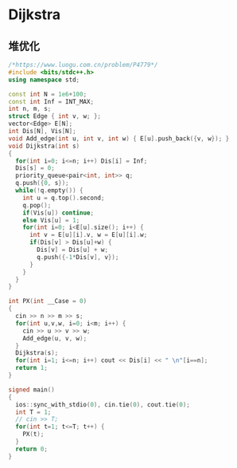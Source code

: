 <!--
 * @Autor: violet apricity ( Zhuangpx )
 * @Date: 2023-06-09 17:15:29
 * @LastEditors: violet apricity ( Zhuangpx )
 * @LastEditTime: 2023-06-09 17:15:36
 * @FilePath: \ACM_XCPC_CP\PX-从零开始的ACM模板\SimpleVersion\图论\Dijkstra.md
 * @Description:  Zhuangpx : Violet && Apricity:/ The warmth of the sun in the winter /
-->
# Dijkstra

## 堆优化

```c++
/*https://www.luogu.com.cn/problem/P4779*/
#include <bits/stdc++.h>
using namespace std;

const int N = 1e6+100;
const int Inf = INT_MAX;
int n, m, s;
struct Edge { int v, w; };
vector<Edge> E[N];
int Dis[N], Vis[N];
void Add_edge(int u, int v, int w) { E[u].push_back({v, w}); }
void Dijkstra(int s)
{
  for(int i=0; i<=n; i++) Dis[i] = Inf;
  Dis[s] = 0;
  priority_queue<pair<int, int>> q;
  q.push({0, s});
  while(!q.empty()) {
    int u = q.top().second;
    q.pop();
    if(Vis[u]) continue;
    else Vis[u] = 1;
    for(int i=0; i<E[u].size(); i++) {
      int v = E[u][i].v, w = E[u][i].w;
      if(Dis[v] > Dis[u]+w) {
        Dis[v] = Dis[u] + w;
        q.push({-1*Dis[v], v});
      }
    }
  }
}

int PX(int __Case = 0)
{
  cin >> n >> m >> s;
  for(int u,v,w, i=0; i<m; i++) {
    cin >> u >> v >> w;
    Add_edge(u, v, w);
  }
  Dijkstra(s);
  for(int i=1; i<=n; i++) cout << Dis[i] << " \n"[i==n];
  return 1;
}

signed main()
{
  ios::sync_with_stdio(0), cin.tie(0), cout.tie(0);
  int T = 1;
  // cin >> T;
  for(int t=1; t<=T; t++) {
    PX(t);
  }
  return 0;
}
```
